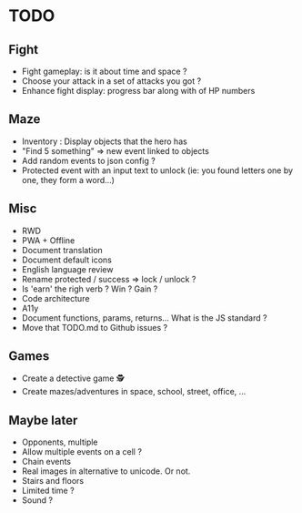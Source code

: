 # TODO

## Fight

- Fight gameplay: is it about time and space ?
- Choose your attack in a set of attacks you got ?
- Enhance fight display: progress bar along with of HP numbers

## Maze

- Inventory : Display objects that the hero has
- "Find 5 something" => new event linked to objects
- Add random events to json config ?
- Protected event with an input text to unlock (ie: you found letters one by one, they form a word...)

## Misc

- RWD
- PWA + Offline
- Document translation
- Document default icons
- English language review
- Rename protected / success => lock / unlock ?
- Is 'earn' the righ verb ? Win ? Gain ?
- Code architecture
- A11y
- Document functions, params, returns... What is the JS standard ?
- Move that TODO.md to Github issues ?

## Games

- Create a detective game 🕵
- Create mazes/adventures in space, school, street, office, ...

## Maybe later

- Opponents, multiple
- Allow multiple events on a cell ?
- Chain events
- Real images in alternative to unicode. Or not.
- Stairs and floors
- Limited time ?
- Sound ?